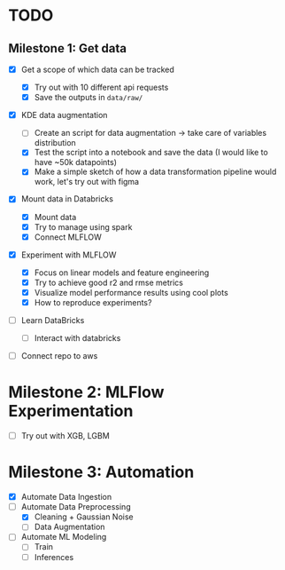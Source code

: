 # TODO

## Milestone 1: Get data

* [X] Get a scope of which data can be tracked

  * [X] Try out with 10 different api requests
  * [X] Save the outputs in `data/raw/`
* [X] KDE data augmentation

  * [ ] Create an script for data augmentation -> take care of variables distribution
  * [X] Test the script into a notebook and save the data (I would like to have ~50k datapoints)
  * [X] Make a simple sketch of how a data transformation pipeline would work, let's try out with figma
* [X] Mount data in Databricks

  * [X] Mount data
  * [X] Try to manage using spark
  * [X] Connect MLFLOW
* [X] Experiment with MLFLOW

  * [X] Focus on linear models and feature engineering
  * [X] Try to achieve good r2 and rmse metrics
  * [X] Visualize model performance results using cool plots
  * [X] How to reproduce experiments?
* [ ] Learn DataBricks

  * [ ] Interact with databricks
* [ ] Connect repo to aws

# Milestone 2: MLFlow Experimentation

* [ ] Try out with XGB, LGBM

# Milestone 3: Automation

* [X] Automate Data Ingestion
* [ ] Automate Data Preprocessing
  * [X] Cleaning + Gaussian Noise
  * [ ] Data Augmentation
* [ ] Automate ML Modeling
  * [ ] Train
  * [ ] Inferences
